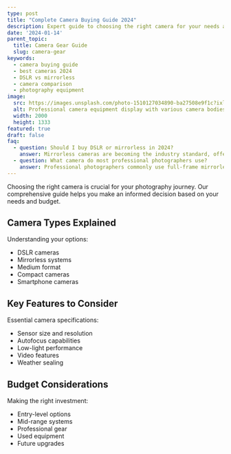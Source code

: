 ```yaml
---
type: post
title: "Complete Camera Buying Guide 2024"
description: Expert guide to choosing the right camera for your needs and budget. Compare DSLR, mirrorless, and medium format options with our comprehensive buying guide.
date: '2024-01-14'
parent_topic:
  title: Camera Gear Guide
  slug: camera-gear
keywords:
  - camera buying guide
  - best cameras 2024
  - DSLR vs mirrorless
  - camera comparison
  - photography equipment
image:
  src: https://images.unsplash.com/photo-1510127034890-ba27508e9f1c?ixlib=rb-4.0.3&q=80&w=2000&auto=format&fit=crop
  alt: Professional camera equipment display with various camera bodies and lenses
  width: 2000
  height: 1333
featured: true
draft: false
faq:
  - question: Should I buy DSLR or mirrorless in 2024?
    answer: Mirrorless cameras are becoming the industry standard, offering better autofocus, lighter weight, and newer technology. However, DSLRs still offer excellent value and a more extensive used lens market.
  - question: What camera do most professional photographers use?
    answer: Professional photographers commonly use full-frame mirrorless cameras from Sony, Canon, and Nikon. Popular models include the Sony A7 series, Canon R series, and Nikon Z series.
---
```


Choosing the right camera is crucial for your photography journey. Our comprehensive guide helps you make an informed decision based on your needs and budget.

## Camera Types Explained

Understanding your options:
- DSLR cameras
- Mirrorless systems
- Medium format
- Compact cameras
- Smartphone cameras

## Key Features to Consider

Essential camera specifications:
- Sensor size and resolution
- Autofocus capabilities
- Low-light performance
- Video features
- Weather sealing

## Budget Considerations

Making the right investment:
- Entry-level options
- Mid-range systems
- Professional gear
- Used equipment
- Future upgrades
